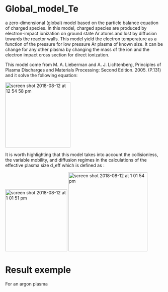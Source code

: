 # Global_model_Te

a zero-dimensional (global) model based on the particle balance equation of charged species. In this model, charged species are produced by electron-impact ionization on ground state Ar atoms and lost by diffusion towards the reactor walls. This model yield the electron temperature as a function of the pressure for low pressure Ar plasma of known size. It can be change for any other plasma by changing the mass of the ion and the electron impact cross section for direct ionization.

This model come from M. A. Lieberman and A. J. Lichtenberg, Principles of Plasma Discharges and Materials Processing: Second Edition. 2005. (P.131) and it solve the following equation:

<img width="207" alt="screen shot 2018-08-12 at 12 54 58 pm" src="https://user-images.githubusercontent.com/33142211/44004360-89f5a032-9e2f-11e8-80f3-75971cd08663.png">


 It is worth highlighting that this model takes into account the collisionless, the variable mobility, and diffusion regimes in the calculations of the effective plasma size d_eff which is defined as :

<img width="197" alt="screen shot 2018-08-12 at 1 01 51 pm" src="https://user-images.githubusercontent.com/33142211/44004385-fb3f50a8-9e2f-11e8-952e-09bfa5ef220b.png">
<img width="251" alt="screen shot 2018-08-12 at 1 01 54 pm" src="https://user-images.githubusercontent.com/33142211/44004386-fcde5d00-9e2f-11e8-8356-ea43b7d99464.png">

# Result exemple
For an argon plasma
